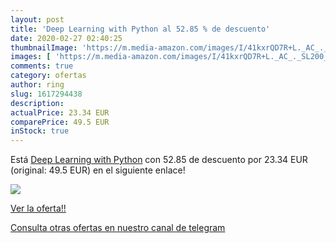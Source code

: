 ```yaml
---
layout: post
title: 'Deep Learning with Python al 52.85 % de descuento'
date: 2020-02-27 02:40:25
thumbnailImage: 'https://m.media-amazon.com/images/I/41kxrQD7R+L._AC_._SL200_.jpg'
images: [ 'https://m.media-amazon.com/images/I/41kxrQD7R+L._AC_._SL200_.jpg' ]
comments: true
category: ofertas
author: ring
slug: 1617294438
description:
actualPrice: 23.34 EUR
comparePrice: 49.5 EUR
inStock: true
---
```


Está [Deep Learning with Python](https://www.amazon.com/dp/1617294438/?tag=redken08-20) con 52.85 de descuento por 23.34 EUR (original: 49.5 EUR) en el siguiente enlace!

[![](https://m.media-amazon.com/images/I/41kxrQD7R+L._AC_._SL200_.jpg)](https://www.amazon.com/dp/1617294438/?tag=redken08-20)

[Ver la oferta!!](https://www.amazon.com/dp/1617294438/?tag=redken08-20)

[Consulta otras ofertas en nuestro canal de telegram](https://t.me/s/ofertas25)
